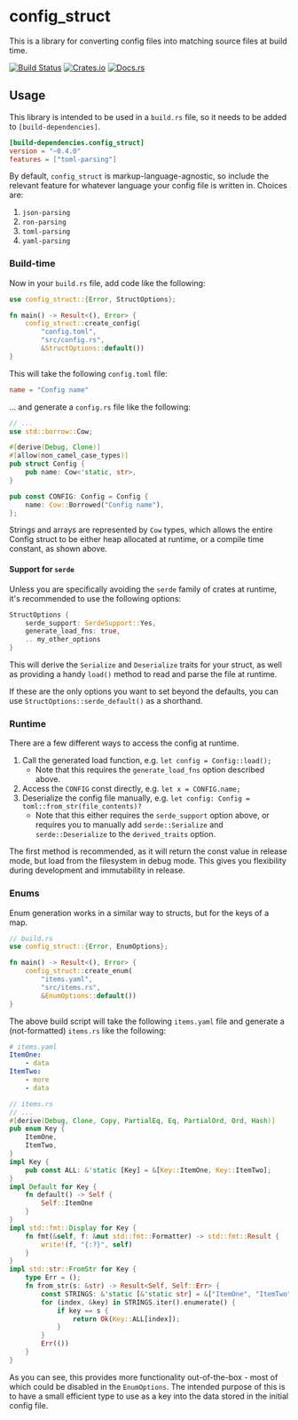 config_struct
===

This is a library for converting config files into matching source files at build time.

[![Build Status](https://travis-ci.org/mistodon/config_struct.svg?branch=master)](https://travis-ci.org/mistodon/config_struct)
[![Crates.io](https://img.shields.io/crates/v/config_struct.svg)](https://crates.io/crates/config_struct)
[![Docs.rs](https://docs.rs/config_struct/badge.svg)](https://docs.rs/config_struct/0.5.0/config_struct/)

## Usage

This library is intended to be used in a `build.rs` file, so it needs to be added to `[build-dependencies]`.

```toml
[build-dependencies.config_struct]
version = "~0.4.0"
features = ["toml-parsing"]
```

By default, `config_struct` is markup-language-agnostic, so include the relevant feature for whatever language your config file is written in. Choices are:

1.  `json-parsing`
2.  `ron-parsing`
3.  `toml-parsing`
4.  `yaml-parsing`

### Build-time

Now in your `build.rs` file, add code like the following:

```rust
use config_struct::{Error, StructOptions};

fn main() -> Result<(), Error> {
    config_struct::create_config(
        "config.toml",
        "src/config.rs",
        &StructOptions::default())
}
```

This will take the following `config.toml` file:

```toml
name = "Config name"
```

... and generate a `config.rs` file like the following:

```rust
// ...
use std::borrow::Cow;

#[derive(Debug, Clone)]
#[allow(non_camel_case_types)]
pub struct Config {
    pub name: Cow<'static, str>,
}

pub const CONFIG: Config = Config {
    name: Cow::Borrowed("Config name"),
};
```

Strings and arrays are represented by `Cow` types, which allows the entire Config struct to be either heap allocated at runtime, or a compile time constant, as shown above.

#### Support for `serde`

Unless you are specifically avoiding the `serde` family of crates at runtime, it's recommended to use the following options:

```rust
StructOptions {
    serde_support: SerdeSupport::Yes,
    generate_load_fns: true,
    .. my_other_options
}
```

This will derive the `Serialize` and `Deserialize` traits for your struct, as well as providing a handy `load()` method to read and parse the file at runtime.

If these are the only options you want to set beyond the defaults, you can use `StructOptions::serde_default()` as a shorthand.

### Runtime

There are a few different ways to access the config at runtime.

1.  Call the generated load function, e.g. `let config = Config::load();`
    - Note that this requires the `generate_load_fns` option described above.
2.  Access the `CONFIG` const directly, e.g. `let x = CONFIG.name;`
3.  Deserialize the config file manually, e.g. `let config: Config = toml::from_str(file_contents)?`
    - Note that this either requires the `serde_support` option above, or requires you to manually add `serde::Serialize` and `serde::Deserialize` to the `derived_traits` option.

The first method is recommended, as it will return the const value in release mode, but load from the filesystem in debug mode. This gives you flexibility during development and immutability in release.

### Enums

Enum generation works in a similar way to structs, but for the keys of a map.

```rust
// build.rs
use config_struct::{Error, EnumOptions};

fn main() -> Result<(), Error> {
    config_struct::create_enum(
        "items.yaml",
        "src/items.rs",
        &EnumOptions::default())
}
```

The above build script will take the following `items.yaml` file and generate
a (not-formatted) `items.rs` like the following:

```yaml
# items.yaml
ItemOne:
    - data
ItemTwo:
    - more
    - data
```

```rust
// items.rs
// ...
#[derive(Debug, Clone, Copy, PartialEq, Eq, PartialOrd, Ord, Hash)]
pub enum Key {
    ItemOne,
    ItemTwo,
}
impl Key {
    pub const ALL: &'static [Key] = &[Key::ItemOne, Key::ItemTwo];
}
impl Default for Key {
    fn default() -> Self {
        Self::ItemOne
    }
}
impl std::fmt::Display for Key {
    fn fmt(&self, f: &mut std::fmt::Formatter) -> std::fmt::Result {
        write!(f, "{:?}", self)
    }
}
impl std::str::FromStr for Key {
    type Err = ();
    fn from_str(s: &str) -> Result<Self, Self::Err> {
        const STRINGS: &'static [&'static str] = &["ItemOne", "ItemTwo"];
        for (index, &key) in STRINGS.iter().enumerate() {
            if key == s {
                return Ok(Key::ALL[index]);
            }
        }
        Err(())
    }
}
```

As you can see, this provides more functionality out-of-the-box - most of
which could be disabled in the `EnumOptions`. The intended purpose of
this is to have a small efficient type to use as a key into the data stored
in the initial config file.
